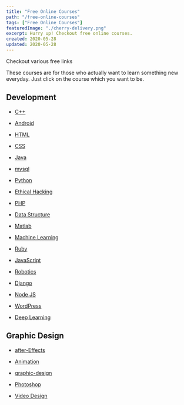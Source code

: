 ```yaml
---
title: "Free Online Courses"
path: "/free-online-courses"
tags: ["Free Online Courses"]
featuredImage: "./cherry-delivery.png"
excerpt: Hurry up! Checkout free online courses.
created: 2020-05-28
updated: 2020-05-28
---
```


Checkout various free links

These courses are for those who actually want to learn something new everyday.
Just click on the course which you want to be.
## Development

* [C++](https://www.discudemy.com/category/cpp)

* [Android](https://www.discudemy.com/category/android)

* [HTML](https://www.discudemy.com/category/html)

* [CSS](https://www.discudemy.com/category/css)

* [Java](https://www.discudemy.com/category/java)

* [mysql](https://www.discudemy.com/category/mysql)

* [Python](https://www.discudemy.com/category/python)

* [Ethical Hacking](https://www.discudemy.com/category/ethical-hacking)

* [PHP](https://www.discudemy.com/category/php)

* [Data Structure](https://www.discudemy.com/category/data-structure)

* [Matlab](https://www.discudemy.com/category/matlab)

* [Machine Learning](https://www.discudemy.com/category/machine-learning)

* [Ruby](https://www.discudemy.com/category/ruby)

* [JavaScript](https://www.discudemy.com/category/javascript)

* [Robotics](https://www.discudemy.com/category/robotics)

* [Django](https://www.discudemy.com/category/django)

* [Node JS](https://www.discudemy.com/category/nodejs)

* [WordPress](https://www.discudemy.com/category/wordpress)

* [Deep Learning](https://www.udemy.com/course/introduction-to-ai-machine-learning-and-data-science/?couponCode=199E946D672A52960A63)

## Graphic Design

* [after-Effects](https://www.discudemy.com/category/after-effects)

* [Animation](https://www.discudemy.com/category/animation)

* [graphic-design](https://www.discudemy.com/category/graphic-design)

* [Photoshop](https://www.discudemy.com/category/photoshop)

* [Video Design](https://www.discudemy.com/category/video-design)







